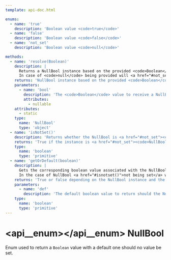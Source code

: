 ```yaml
---
template: api-doc.html

enums:
  - name: 'true'
    description: 'Boolean value <code>true</code>'
  - name: 'false'
    description: 'Boolean value <code>false</code>'
  - name: 'not_set'
    description: 'Boolean value <code>null</code>'

methods:
  - name: 'resolve(Boolean)'
    description: |
      Returns a NullBool instance based on the provided <code>Boolean</code> value.<br>
      In case of <code>null</code> being provided will <a href="#not_set"><code>NullBool.NOT_SET</code></a> be returned, otherwise will the corresponding NullBool instance matching the Boolean value be returned.
    returns: 'NullBool instance based on the provided <code>Boolean</code> value.'
    parameters:
      - name: 'bool'
        description: 'The <code>Boolean</code> value to receive a NullBool instance for.'
        attributes:
          - nullable
    attributes:
      - static
    type:
      name: 'NullBool'
      type: 'object'
  - name: 'isNotSet()'
    description: 'Returns whether the NullBool is <a href="#not_set"><code>NullBool.NOT_SET</code></a>.'
    returns: 'True if the instance is <a href="#not_set"><code>NullBool.NOT_SET</code></a>, otherwise false.'
    type:
      name: 'boolean'
      type: 'primitive'
  - name: 'getOrDefault(boolean)'
    description: |
      Gets the corresponding boolean value associated with the NullBool instance.<br>
      In the case of NullBool <a href="#isnotset()">not being set</a> will the provided default value be returned.
    returns: 'True or false depending on the NullBool instance and the provided default value.'
    parameters:
      - name: 'def'
        description: 'The default boolean value to return should the NullBool instance be <a href="#not_set"><code>NullBool.NOT_SET</code></a>.'
    type:
      name: 'boolean'
      type: 'primitive'
---
```


# <api__enum></api__enum> NullBool

Enum used to return a `Boolean` value with a default one should no value be set.